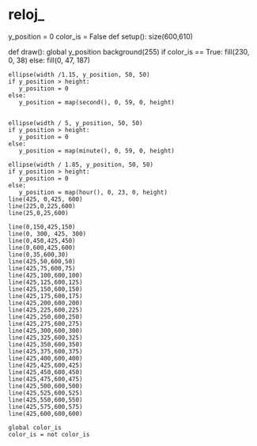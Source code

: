 # reloj_

y_position = 0
color_is = False
def setup():
    size(600,610)
    
def draw():
    global y_position 
    background(255)
    if color_is == True:
       fill(230, 0, 38)
    else:
       fill(0, 47, 187)

    ellipse(width /1.15, y_position, 50, 50)
    if y_position > height:
       y_position = 0
    else:
       y_position = map(second(), 0, 59, 0, height)


    ellipse(width / 5, y_position, 50, 50)
    if y_position > height:
       y_position = 0
    else:
       y_position = map(minute(), 0, 59, 0, height)
       
    ellipse(width / 1.85, y_position, 50, 50)
    if y_position > height:
       y_position = 0
    else:
       y_position = map(hour(), 0, 23, 0, height)
    line(425, 0,425, 600)
    line(225,0,225,600)
    line(25,0,25,600)
    
    line(0,150,425,150)
    line(0, 300, 425, 300)
    line(0,450,425,450)
    line(0,600,425,600)
    line(0,35,600,30)
    line(425,50,600,50)
    line(425,75,600,75)
    line(425,100,600,100)
    line(425,125,600,125)
    line(425,150,600,150)
    line(425,175,600,175)
    line(425,200,600,200)
    line(425,225,600,225)
    line(425,250,600,250)
    line(425,275,600,275)
    line(425,300,600,300)
    line(425,325,600,325)
    line(425,350,600,350)
    line(425,375,600,375)
    line(425,400,600,400)
    line(425,425,600,425)
    line(425,450,600,450)
    line(425,475,600,475)
    line(425,500,600,500)
    line(425,525,600,525)
    line(425,550,600,550)
    line(425,575,600,575)
    line(425,600,600,600)
    
    global color_is
    color_is = not color_is